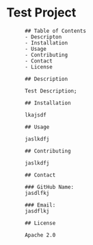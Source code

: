 # Test Project

          ## Table of Contents
          - Descripton
          - Installation
          - Usage
          - Contributing
          - Contact
          - License
        
          ## Description
        
          Test Description;

          ## Installation

          lkajsdf

          ## Usage

          jaslkdfj

          ## Contributing

          jaslkdfj

          ## Contact

          ### GitHub Name:
          jasdlfkj

          ### Email:
          jasdflkj

          ## License

          Apache 2.0
          

